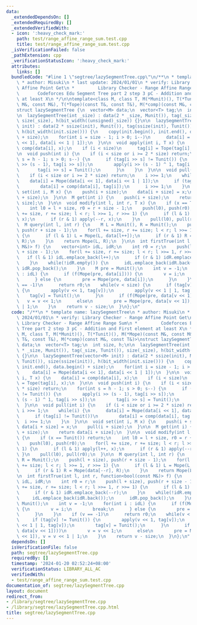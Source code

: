 ```yaml
---
data:
  _extendedDependsOn: []
  _extendedRequiredBy: []
  _extendedVerifiedWith:
  - icon: ':heavy_check_mark:'
    path: test/range_affine_range_sum.test.cpp
    title: test/range_affine_range_sum.test.cpp
  _isVerificationFailed: false
  _pathExtension: cpp
  _verificationStatusIcon: ':heavy_check_mark:'
  attributes:
    links: []
  bundledCode: "#line 1 \"segtree/lazySegmentTree.cpp\"\n/**\n * template name: lazySegmentTree\n\
    \ * author: Misuki\n * last update: 2024/01/01\n * verify: Library Checker - Range\
    \ Affine Point Get\n *         Library Checker - Range Affine Range Sum\n *  \
    \       Codeforces Edu Segment Tree part 2 step 3 pC - Addition and First element\
    \ at least X\n */\n\ntemplate<class M, class T, M(*Munit)(), T(*Tunit)(), M(*Mope)(const\
    \ M&, const M&), T(*Tope)(const T&, const T&), M(*comp)(const M&, const T&)>\n\
    struct lazySegmentTree {\n  vector<M> data;\n  vector<T> tag;\n  int size, h;\n\
    \n  lazySegmentTree(int _size) : data(2 * _size, Munit()), tag(_size, Tunit()),\
    \ size(_size), h(bit_width((unsigned)_size)) {}\n\n  lazySegmentTree(vector<M>\
    \ init) : data(2 * ssize(init), Munit()), tag(ssize(init), Tunit()), size(ssize(init)),\
    \ h(bit_width(init.size())) {\n    copy(init.begin(), init.end(), data.begin()\
    \ + size);\n    for(int i = size - 1; i > 0; i--)\n      data[i] = Mope(data[i\
    \ << 1], data[i << 1 | 1]);\n  }\n\n  void apply(int i, T x) {\n    data[i] =\
    \ comp(data[i], x);\n    if (i < size)\n      tag[i] = Tope(tag[i], x);\n  }\n\
    \n  void push(int i) {\n    if (i < size or i >= 2 * size) return;\n    for(int\
    \ s = h - 1; s > 0; s--) {\n      if (tag[i >> s] != Tunit()) {\n        apply(i\
    \ >> (s - 1), tag[i >> s]);\n        apply(i >> (s - 1) ^ 1, tag[i >> s]);\n \
    \       tag[i >> s] = Tunit();\n      }\n    }\n  }\n\n  void pull(int i) {\n\
    \    if (i < size or i >= 2 * size) return;\n    i >>= 1;\n    while(i) {\n  \
    \    data[i] = Mope(data[i << 1], data[i << 1 | 1]);\n      if (tag[i] != Tunit())\n\
    \        data[i] = comp(data[i], tag[i]);\n      i >>= 1;\n    }\n  }\n\n  void\
    \ set(int i, M x) {\n    push(i + size);\n    data[i + size] = x;\n    pull(i\
    \ + size);\n  }\n\n  M get(int i) {\n    push(i + size);\n    return data[i +\
    \ size];\n  }\n\n  void modify(int l, int r, T x) {\n    if (x == Tunit()) return;\n\
    \    int l0 = l + size, r0 = r + size - 1;\n    push(l0), push(r0);\n    for(l\
    \ += size, r += size; l < r; l >>= 1, r >>= 1) {\n      if (l & 1) apply(l++,\
    \ x);\n      if (r & 1) apply(--r, x);\n    }\n    pull(l0), pull(r0);\n  }\n\n\
    \  M query(int l, int r) {\n    M L = Munit(), R = Munit();\n    push(l + size),\
    \ push(r + size - 1);\n    for(l += size, r += size; l < r; l >>= 1, r >>= 1)\
    \ {\n      if (l & 1) L = Mope(L, data[l++]);\n      if (r & 1) R = Mope(data[--r],\
    \ R);\n    }\n    return Mope(L, R);\n  }\n\n  int firstTrue(int l, int r, function<bool(const\
    \ M&)> f) {\n    vector<int> idL, idR;\n    int r0 = r;\n    push(l + size), push(r\
    \ + size - 1);\n    for(l += size, r += size; l < r; l >>= 1, r >>= 1) {\n   \
    \   if (l & 1) idL.emplace_back(l++);\n      if (r & 1) idR.emplace_back(--r);\n\
    \    }\n    while(!idR.empty()) {\n      idL.emplace_back(idR.back());\n     \
    \ idR.pop_back();\n    }\n    M pre = Munit();\n    int v = -1;\n    for(int i\
    \ : idL) {\n      if (f(Mope(pre, data[i]))) {\n        v = i;\n        break;\n\
    \      } else {\n        pre = Mope(pre, data[i]);\n      }\n    }\n    if (v\
    \ == -1)\n      return r0;\n    while(v < size) {\n      if (tag[v] != Tunit())\
    \ {\n        apply(v << 1, tag[v]);\n        apply(v << 1 | 1, tag[v]);\n    \
    \    tag[v] = Tunit();\n      }\n      if (f(Mope(pre, data[v << 1])))\n     \
    \   v = v << 1;\n      else\n        pre = Mope(pre, data[v << 1]), v = v << 1\
    \ | 1;\n    }\n    return v - size;\n  }\n};\n"
  code: "/**\n * template name: lazySegmentTree\n * author: Misuki\n * last update:\
    \ 2024/01/01\n * verify: Library Checker - Range Affine Point Get\n *        \
    \ Library Checker - Range Affine Range Sum\n *         Codeforces Edu Segment\
    \ Tree part 2 step 3 pC - Addition and First element at least X\n */\n\ntemplate<class\
    \ M, class T, M(*Munit)(), T(*Tunit)(), M(*Mope)(const M&, const M&), T(*Tope)(const\
    \ T&, const T&), M(*comp)(const M&, const T&)>\nstruct lazySegmentTree {\n  vector<M>\
    \ data;\n  vector<T> tag;\n  int size, h;\n\n  lazySegmentTree(int _size) : data(2\
    \ * _size, Munit()), tag(_size, Tunit()), size(_size), h(bit_width((unsigned)_size))\
    \ {}\n\n  lazySegmentTree(vector<M> init) : data(2 * ssize(init), Munit()), tag(ssize(init),\
    \ Tunit()), size(ssize(init)), h(bit_width(init.size())) {\n    copy(init.begin(),\
    \ init.end(), data.begin() + size);\n    for(int i = size - 1; i > 0; i--)\n \
    \     data[i] = Mope(data[i << 1], data[i << 1 | 1]);\n  }\n\n  void apply(int\
    \ i, T x) {\n    data[i] = comp(data[i], x);\n    if (i < size)\n      tag[i]\
    \ = Tope(tag[i], x);\n  }\n\n  void push(int i) {\n    if (i < size or i >= 2\
    \ * size) return;\n    for(int s = h - 1; s > 0; s--) {\n      if (tag[i >> s]\
    \ != Tunit()) {\n        apply(i >> (s - 1), tag[i >> s]);\n        apply(i >>\
    \ (s - 1) ^ 1, tag[i >> s]);\n        tag[i >> s] = Tunit();\n      }\n    }\n\
    \  }\n\n  void pull(int i) {\n    if (i < size or i >= 2 * size) return;\n   \
    \ i >>= 1;\n    while(i) {\n      data[i] = Mope(data[i << 1], data[i << 1 | 1]);\n\
    \      if (tag[i] != Tunit())\n        data[i] = comp(data[i], tag[i]);\n    \
    \  i >>= 1;\n    }\n  }\n\n  void set(int i, M x) {\n    push(i + size);\n   \
    \ data[i + size] = x;\n    pull(i + size);\n  }\n\n  M get(int i) {\n    push(i\
    \ + size);\n    return data[i + size];\n  }\n\n  void modify(int l, int r, T x)\
    \ {\n    if (x == Tunit()) return;\n    int l0 = l + size, r0 = r + size - 1;\n\
    \    push(l0), push(r0);\n    for(l += size, r += size; l < r; l >>= 1, r >>=\
    \ 1) {\n      if (l & 1) apply(l++, x);\n      if (r & 1) apply(--r, x);\n   \
    \ }\n    pull(l0), pull(r0);\n  }\n\n  M query(int l, int r) {\n    M L = Munit(),\
    \ R = Munit();\n    push(l + size), push(r + size - 1);\n    for(l += size, r\
    \ += size; l < r; l >>= 1, r >>= 1) {\n      if (l & 1) L = Mope(L, data[l++]);\n\
    \      if (r & 1) R = Mope(data[--r], R);\n    }\n    return Mope(L, R);\n  }\n\
    \n  int firstTrue(int l, int r, function<bool(const M&)> f) {\n    vector<int>\
    \ idL, idR;\n    int r0 = r;\n    push(l + size), push(r + size - 1);\n    for(l\
    \ += size, r += size; l < r; l >>= 1, r >>= 1) {\n      if (l & 1) idL.emplace_back(l++);\n\
    \      if (r & 1) idR.emplace_back(--r);\n    }\n    while(!idR.empty()) {\n \
    \     idL.emplace_back(idR.back());\n      idR.pop_back();\n    }\n    M pre =\
    \ Munit();\n    int v = -1;\n    for(int i : idL) {\n      if (f(Mope(pre, data[i])))\
    \ {\n        v = i;\n        break;\n      } else {\n        pre = Mope(pre, data[i]);\n\
    \      }\n    }\n    if (v == -1)\n      return r0;\n    while(v < size) {\n \
    \     if (tag[v] != Tunit()) {\n        apply(v << 1, tag[v]);\n        apply(v\
    \ << 1 | 1, tag[v]);\n        tag[v] = Tunit();\n      }\n      if (f(Mope(pre,\
    \ data[v << 1])))\n        v = v << 1;\n      else\n        pre = Mope(pre, data[v\
    \ << 1]), v = v << 1 | 1;\n    }\n    return v - size;\n  }\n};\n"
  dependsOn: []
  isVerificationFile: false
  path: segtree/lazySegmentTree.cpp
  requiredBy: []
  timestamp: '2024-01-20 02:52:24+08:00'
  verificationStatus: LIBRARY_ALL_AC
  verifiedWith:
  - test/range_affine_range_sum.test.cpp
documentation_of: segtree/lazySegmentTree.cpp
layout: document
redirect_from:
- /library/segtree/lazySegmentTree.cpp
- /library/segtree/lazySegmentTree.cpp.html
title: segtree/lazySegmentTree.cpp
---
```

